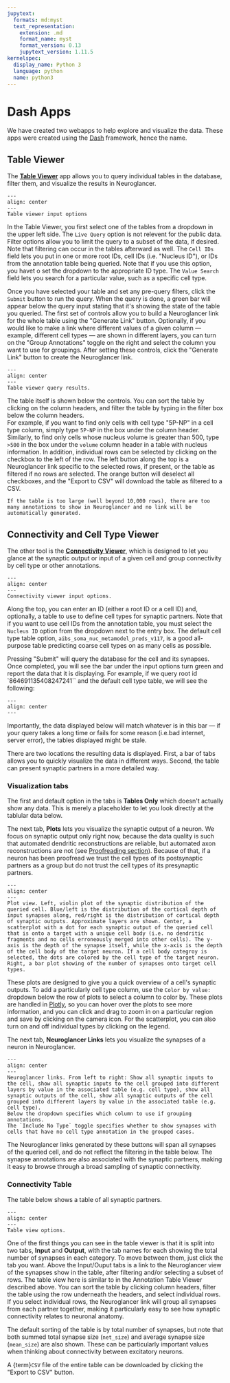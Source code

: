 ```yaml
---
jupytext:
  formats: md:myst
  text_representation:
    extension: .md
    format_name: myst
    format_version: 0.13
    jupytext_version: 1.11.5
kernelspec:
  display_name: Python 3
  language: python
  name: python3
---
```


# Dash Apps

We have created two webapps to help explore and visualize the data.
These apps were created using the [Dash](https://plotly.com/dash/) framework, hence the name.

## Table Viewer

The [**Table Viewer**](https://minnie.microns-daf.com/dash/datastack/minnie65_public/apps/table_viewer/?datastack=%22minnie65_public%22) app allows you to query individual tables in the database, filter them, and visualize the results in Neuroglancer.

```{figure} img/table-viewer.png
---
align: center
---
Table viewer input options
```

In the Table Viewer, you first select one of the tables from a dropdown in the upper left side.
The `Live Query` option is not relevent for the public data.
Filter options allow you to limit the query to a subset of the data, if desired.
Note that filtering can occur in the tables afterward as well.
The `Cell IDs` field lets you put in one or more root IDs, cell IDs (i.e. "Nucleus ID"), or IDs from the annotation table being queried.
Note that if you use this option, you havet o set the dropdown to the appropriate ID type.
The `Value Search` field lets you search for a particular value, such as a specific cell type.

Once you have selected your table and set any pre-query filters, click the `Submit` button to run the query.
When the query is done, a green bar will appear below the query input stating that it's showing the state of the table you queried.
The first set of controls allow you to build a Neuroglancer link for the whole table using the "Generate Link" button.
Optionally, if you would like to make a link where different values of a given column — example, different cell types — are shown in different layers, you can turn on the "Group Annotations" toggle on the right and select the column you want to use for groupings.
After setting these controls, click the "Generate Link" button to create the Neuroglancer link.

```{figure} img/table-viewer-table.png
---
align: center
---
Table viewer query results.
```

The table itself is shown below the controls.
You can sort the table by clicking on the column headers, and filter the table by typing in the filter box below the column headers.  
For example, if you want to find only cells with cell type "5P-NP" in a cell type column, simply type `5P-NP` in the box under the column header. Similarly, to find only cells whose nucleus volume is greater than 500, type `>500` in the box under the `volume` column header in a table with nucleus information.
In addition, individual rows can be selected by clicking on the checkbox to the left of the row.
The left button along the top is a Neuroglancer link specific to the selected rows, if present, or the table as filtered if no rows are selected.
The orange button will deselect all checkboxes, and the "Export to CSV" will download the table as filtered to a CSV.

```{important}
If the table is too large (well beyond 10,000 rows), there are too many annotations to show in Neuroglancer and no link will be automatically generated.
```

## Connectivity and Cell Type Viewer

The other tool is the [**Connectivity Viewer**](https://minnie.microns-daf.com/dash/datastack/minnie65_public/apps/connectivity/?datastack=%22minnie65_public%22), which is designed to let you glance at the synaptic output or input of a given cell and group connectivity by cell type or other annotations.

```{figure} img/connectivity-viewer-top.png
---
align: center
---
Connectivity viewer input options.
```

Along the top, you can enter an ID (either a root ID or a cell ID) and, optionally, a table to use to define cell types for synaptic partners.
Note that if you want to use cell IDs from the annotation table, you must select the `Nucleus ID` option from the dropdown next to the entry box.
The default cell type table option, `aibs_soma_nuc_metamodel_preds_v117`, is a good all-purpose table predicting coarse cell types on as many cells as possible.

Pressing "Submit" will query the database for the cell and its synapses.
Once completed, you will see the bar under the input options turn green and report the data that it is displaying.
For example, if we query root id `864691135408247241`` and the default cell type table, we will see the following:

```{figure} img/connectivity-viewer-success.png
---
align: center
---
```

Importantly, the data displayed below will match whatever is in this bar — if your query takes a long time or fails for some reason (i.e.bad internet, server error), the tables displayed might be stale.

There are two locations the resulting data is displayed.
First, a bar of tabs allows you to quickly visualize the data in different ways.
Second, the table can present synaptic partners in a more detailed way.

### Visualization tabs

The first and default option in the tabs is **Tables Only** which doesn't actually show any data.
This is merely a placeholder to let you look directly at the tablular data below.

The next tab, **Plots** lets you visualize the synaptic output of a neuron.
We focus on synaptic output only right now, because the data quality is such that automated dendritic reconstructions are reliable, but automated axon reconstructions are not (see [Proofreading section](em:proofreading-data-quality)).
Because of that, if a neuron has been proofread we trust the cell types of its postsynaptic partners as a group but do not trust the cell types of its presynaptic partners.

```{figure} img/connectivity-viewer-plots.png
---
align: center
---
Plot view. Left, violin plot of the synaptic distribution of the queried cell. Blue/left is the distribution of the cortical depth of input synapses along, red/right is the distribution of cortical depth of synaptic outputs. Approximate layers are shown. Center, a scatterplot with a dot for each synaptic output of the queried cell that is onto a target with a unique cell body (i.e. no dendritic fragments and no cells erroneously merged into other cells). The y-axis is the depth of the synapse itself, while the x-axis is the depth of the cell body of the target neuron. If a cell body categroy is selected, the dots are colored by the cell type of the target neuron. Right, a bar plot showing of the number of synapses onto target cell types.
```

These plots are designed to give you a quick overview of a cell's synaptic outputs.
To add a particularly cell type column, use the `Color by value:` dropdown below the row of plots to select a column to color by.
These plots are handled in [Plotly](https://plotly.com/python/), so you can hover over the plots to see more information, and you can click and drag to zoom in on a particular region and save by clicking on the camera icon. For the scatterplot, you can also turn on and off individual types by clicking on the legend.

The next tab, **Neuroglancer Links** lets you visualize the synapses of a neuron in Neuroglancer.

```{figure} img/connectivity-viewer-ngl.png
---
align: center
---
Neuroglancer links. From left to right: Show all synaptic inputs to the cell, show all synaptic inputs to the cell grouped into different layers by value in the associated table (e.g. cell type), show all synaptic outputs of the cell, show all synaptic outputs of the cell grouped into different layers by value in the associated table (e.g. cell type).
Below the dropdown specifies which column to use if grouping annotations.
The `Include No Type` toggle specifies whether to show synapses with cells that have no cell type annotation in the grouped cases.
```

The Neuroglancer links generated by these buttons will span all synapses of the queried cell, and do not reflect the filtering in the table below.
The synapse annotations are also associated with the synaptic partners, making it easy to browse through a broad sampling of synaptic connectivity.

### Connectivity Table

The table below shows a table of all synaptic partners.

```{figure} img/connectivity-viewer-table-view.png
---
align: center
---
Table view options.
```

One of the first things you can see in the table viewer is that it is split into two tabs, **Input** and **Output**, with the tab names for each showing the total number of synapses in each category.
To move between them, just click the tab you want.
Above the Input/Ouput tabs is a link to the Neuroglancer view of the synapses show in the table, after filtering and/or selecting a subset of rows.
The table view here is similar to in the Annotation Table Viewer described above.
You can sort the table by clicking column headers, filter the table using the row underneath the headers, and select individual rows.
If you select individual rows, the Neuroglancer link will group all synapses from each partner together, making it particularly easy to see how synaptic connectivity relates to neuronal anatomy.

The default sorting of the table is by total number of synapses, but note that both summed total synapse size (`net_size`) and average synapse size (`mean_size`) are also shown.
These can be particularly important values when thinking about connectivity between excitatory neurons.

A {term}`CSV` file of the entire table can be downloaded by clicking the "Export to CSV" button.
